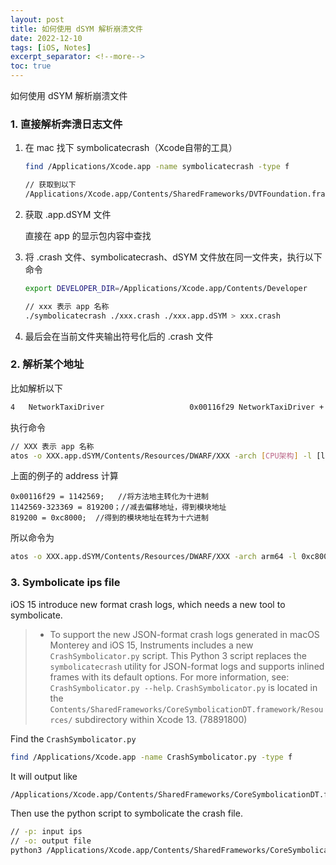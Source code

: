 ```yaml
---
layout: post
title: 如何使用 dSYM 解析崩溃文件
date: 2022-12-10
tags: [iOS, Notes]
excerpt_separator: <!--more-->
toc: true
---
```


如何使用 dSYM 解析崩溃文件

<!--more-->

### 1. 直接解析奔溃日志文件

1. 在 mac 找下 symbolicatecrash（Xcode自带的工具）

   ```bash
   find /Applications/Xcode.app -name symbolicatecrash -type f
   
   // 获取到以下
   /Applications/Xcode.app/Contents/SharedFrameworks/DVTFoundation.framework/Versions/A/Resources/symbolicatecrash
   ```

2. 获取 .app.dSYM 文件

   直接在 app 的显示包内容中查找

3. 将 .crash 文件、symbolicatecrash、dSYM 文件放在同一文件夹，执行以下命令

   ```bash
   export DEVELOPER_DIR=/Applications/Xcode.app/Contents/Developer
   
   // xxx 表示 app 名称
   ./symbolicatecrash ./xxx.crash ./xxx.app.dSYM > xxx.crash
   ```

4. 最后会在当前文件夹输出符号化后的 .crash 文件

### 2. 解析某个地址

比如解析以下

```bash
4   NetworkTaxiDriver                   0x00116f29 NetworkTaxiDriver + 323369
```

执行命令

```bash
// XXX 表示 app 名称
atos -o XXX.app.dSYM/Contents/Resources/DWARF/XXX -arch [CPU架构] -l [load Address] [address]
```

上面的例子的 address 计算

```
0x00116f29 = 1142569;   //将方法地主转化为十进制
1142569-323369 = 819200；//减去偏移地址，得到模块地址
819200 = 0xc8000;  //得到的模块地址在转为十六进制
```

所以命令为

```bash
atos -o XXX.app.dSYM/Contents/Resources/DWARF/XXX -arch arm64 -l 0xc8000 0x00116f29
```



### 3. Symbolicate ips file

iOS 15 introduce new format crash logs, which needs a new tool to symbolicate.

> - To support the new JSON-format crash logs generated in macOS Monterey and iOS 15, Instruments includes a new `CrashSymbolicator.py` script. This Python 3 script replaces the `symbolicatecrash` utility for JSON-format logs and supports inlined frames with its default options. For more information, see: `CrashSymbolicator.py --help`. `CrashSymbolicator.py` is located in the `Contents/SharedFrameworks/CoreSymbolicationDT.framework/Resources/` subdirectory within Xcode 13. (78891800)



Find the `CrashSymbolicator.py`

```bash
find /Applications/Xcode.app -name CrashSymbolicator.py -type f
```

It will output like 

```bash
/Applications/Xcode.app/Contents/SharedFrameworks/CoreSymbolicationDT.framework/Versions/A/Resources/CrashSymbolicator.py
```

Then use the python script to symbolicate the crash file.

```bash
// -p: input ips
// -o: output file
python3 /Applications/Xcode.app/Contents/SharedFrameworks/CoreSymbolicationDT.framework/Versions/A/Resources/CrashSymbolicator.py -d /xxx.dSYM -o /output.ips -p /input.ips
```


